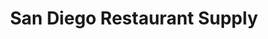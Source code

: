 ---
title: "San Diego Restaurant Supply"
url: /san-diego/san-diego-restaurant-supply/
shop: Allgemein
---